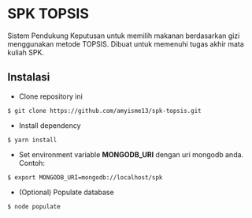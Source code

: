 # SPK TOPSIS
Sistem Pendukung Keputusan untuk memilih makanan berdasarkan gizi menggunakan metode TOPSIS. Dibuat untuk memenuhi tugas akhir mata kuliah SPK.

## Instalasi
- Clone repository ini
```
$ git clone https://github.com/amyisme13/spk-topsis.git
```

- Install dependency
```
$ yarn install
```

- Set environment variable **MONGODB_URI** dengan uri mongodb anda. Contoh:
```
$ export MONGODB_URI=mongodb://localhost/spk
```

- (Optional) Populate database
```
$ node populate
```
